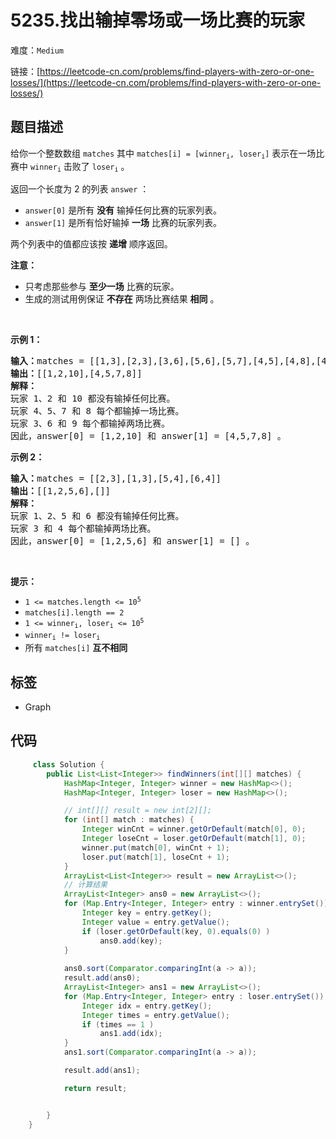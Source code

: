 # 5235.找出输掉零场或一场比赛的玩家

难度：`Medium`

 链接：[https://leetcode-cn.com/problems/find-players-with-zero-or-one-losses/](https://leetcode-cn.com/problems/find-players-with-zero-or-one-losses/)

## 题目描述

<p>给你一个整数数组 <code>matches</code> 其中 <code>matches[i] = [winner<sub>i</sub>, loser<sub>i</sub>]</code> 表示在一场比赛中 <code>winner<sub>i</sub></code> 击败了 <code>loser<sub>i</sub></code> 。</p>

<p>返回一个长度为 2 的列表<em> </em><code>answer</code> ：</p>

<ul>
	<li><code>answer[0]</code> 是所有 <strong>没有</strong> 输掉任何比赛的玩家列表。</li>
	<li><code>answer[1]</code> 是所有恰好输掉 <strong>一场</strong> 比赛的玩家列表。</li>
</ul>

<p>两个列表中的值都应该按 <strong>递增</strong> 顺序返回。</p>

<p><strong>注意：</strong></p>

<ul>
	<li>只考虑那些参与 <strong>至少一场</strong> 比赛的玩家。</li>
	<li>生成的测试用例保证 <strong>不存在</strong> 两场比赛结果 <strong>相同</strong> 。</li>
</ul>

<p>&nbsp;</p>

<p><strong>示例 1：</strong></p>

<pre>
<strong>输入：</strong>matches = [[1,3],[2,3],[3,6],[5,6],[5,7],[4,5],[4,8],[4,9],[10,4],[10,9]]
<strong>输出：</strong>[[1,2,10],[4,5,7,8]]
<strong>解释：</strong>
玩家 1、2 和 10 都没有输掉任何比赛。
玩家 4、5、7 和 8 每个都输掉一场比赛。
玩家 3、6 和 9 每个都输掉两场比赛。
因此，answer[0] = [1,2,10] 和 answer[1] = [4,5,7,8] 。
</pre>

<p><strong>示例 2：</strong></p>

<pre>
<strong>输入：</strong>matches = [[2,3],[1,3],[5,4],[6,4]]
<strong>输出：</strong>[[1,2,5,6],[]]
<strong>解释：</strong>
玩家 1、2、5 和 6 都没有输掉任何比赛。
玩家 3 和 4 每个都输掉两场比赛。
因此，answer[0] = [1,2,5,6] 和 answer[1] = [] 。
</pre>

<p>&nbsp;</p>

<p><strong>提示：</strong></p>

<ul>
	<li><code>1 &lt;= matches.length &lt;= 10<sup>5</sup></code></li>
	<li><code>matches[i].length == 2</code></li>
	<li><code>1 &lt;= winner<sub>i</sub>, loser<sub>i</sub> &lt;= 10<sup>5</sup></code></li>
	<li><code>winner<sub>i</sub> != loser<sub>i</sub></code></li>
	<li>所有 <code>matches[i]</code> <strong>互不相同</strong></li>
</ul>

## 标签

 - Graph 

## 代码

```java
     class Solution {
        public List<List<Integer>> findWinners(int[][] matches) {
            HashMap<Integer, Integer> winner = new HashMap<>();
            HashMap<Integer, Integer> loser = new HashMap<>();

            // int[][] result = new int[2][];
            for (int[] match : matches) {
                Integer winCnt = winner.getOrDefault(match[0], 0);
                Integer loseCnt = loser.getOrDefault(match[1], 0);
                winner.put(match[0], winCnt + 1);
                loser.put(match[1], loseCnt + 1);
            }
            ArrayList<List<Integer>> result = new ArrayList<>();
            // 计算结果
            ArrayList<Integer> ans0 = new ArrayList<>();
            for (Map.Entry<Integer, Integer> entry : winner.entrySet()) {
                Integer key = entry.getKey();
                Integer value = entry.getValue();
                if (loser.getOrDefault(key, 0).equals(0) )
                    ans0.add(key);
            }
            
            ans0.sort(Comparator.comparingInt(a -> a));
            result.add(ans0);
            ArrayList<Integer> ans1 = new ArrayList<>();
            for (Map.Entry<Integer, Integer> entry : loser.entrySet()) {
                Integer idx = entry.getKey();
                Integer times = entry.getValue();
                if (times == 1 )
                    ans1.add(idx);
            }
            ans1.sort(Comparator.comparingInt(a -> a));

            result.add(ans1);

            return result;


        }
    }
```
